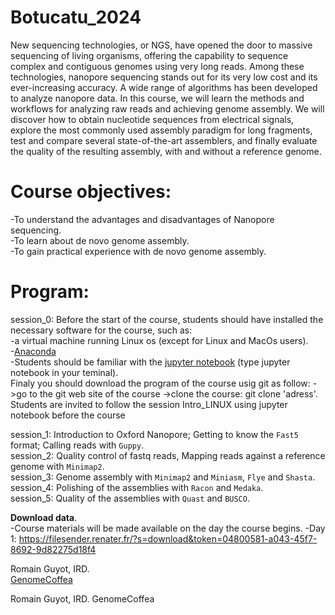 # Botucatu_2024

New sequencing technologies, or NGS, have opened the door to massive sequencing of living organisms, offering the capability to sequence complex and contiguous genomes using very long reads. Among these technologies, nanopore sequencing stands out for its very low cost and its ever-increasing accuracy. A wide range of algorithms has been developed to analyze nanopore data. In this course, we will learn the methods and workflows for analyzing raw reads and achieving genome assembly. We will discover how to obtain nucleotide sequences from electrical signals, explore the most commonly used assembly paradigm for long fragments, test and compare several state-of-the-art assemblers, and finally evaluate the quality of the resulting assembly, with and without a reference genome.


# Course objectives:  
-To understand the advantages and disadvantages of Nanopore sequencing.   
-To learn about de novo genome assembly.  
-To gain practical experience with de novo genome assembly.  

# Program:
session_0: Before the start of the course, students should have installed the necessary software for the course, such as:  
-a virtual machine running Linux os (except for Linux and MacOs users).  
-[Anaconda](https://www.anaconda.com/products/distribution)   
-Students should be familiar with the [jupyter notebook](https://jupyter-notebook.readthedocs.io/en/stable/examples/Notebook/Notebook%20Basics.html) (type jupyter notebook in your teminal).  
Finaly you should download the program of the course usig git as follow: ->go to the git web site of the course ->clone the course: git clone 'adress'.
Students are invited to follow the session Intro_LINUX using jupyter notebook before the course

session_1: Introduction to Oxford Nanopore; Getting to know the `Fast5` format; Calling reads with `Guppy`.  
session_2: Quality control of fastq reads, Mapping reads against a reference genome with `Minimap2`.  
session_3: Genome assembly with `Minimap2` and `Miniasm`, `Flye` and `Shasta`.  
session_4: Polishing of the assemblies with `Racon` and `Medaka`.  
session_5: Quality of the assemblies with `Quast` and `BUSCO`.  

**Download data**.  
-Course materials will be made available on the day the course begins.
-Day 1: https://filesender.renater.fr/?s=download&token=04800581-a043-45f7-8692-9d82275d18f4  


Romain Guyot, IRD.  
[GenomeCoffea](https://www.genomecoffea.org)





Romain Guyot, IRD.
GenomeCoffea
